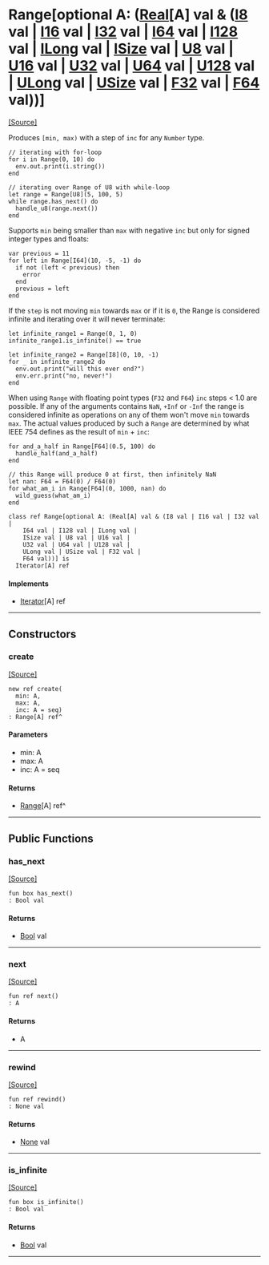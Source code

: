 # Range\[optional A: ([Real](builtin-Real.md)\[A\] val & ([I8](builtin-I8.md) val | [I16](builtin-I16.md) val | [I32](builtin-I32.md) val | [I64](builtin-I64.md) val | [I128](builtin-I128.md) val | [ILong](builtin-ILong.md) val | [ISize](builtin-ISize.md) val | [U8](builtin-U8.md) val | [U16](builtin-U16.md) val | [U32](builtin-U32.md) val | [U64](builtin-U64.md) val | [U128](builtin-U128.md) val | [ULong](builtin-ULong.md) val | [USize](builtin-USize.md) val | [F32](builtin-F32.md) val | [F64](builtin-F64.md) val))\]
<span class="source-link">[[Source]](src/collections/range.md#L1)</span>

Produces `[min, max)` with a step of `inc` for any `Number` type.

```pony
// iterating with for-loop
for i in Range(0, 10) do
  env.out.print(i.string())
end

// iterating over Range of U8 with while-loop
let range = Range[U8](5, 100, 5)
while range.has_next() do
  handle_u8(range.next())
end
```

Supports `min` being smaller than `max` with negative `inc`
but only for signed integer types and floats:

```pony
var previous = 11
for left in Range[I64](10, -5, -1) do
  if not (left < previous) then
    error
  end
  previous = left
end
```

If the `step` is not moving `min` towards `max` or if it is `0`,
the Range is considered infinite and iterating over it
will never terminate:

```pony
let infinite_range1 = Range(0, 1, 0)
infinite_range1.is_infinite() == true

let infinite_range2 = Range[I8](0, 10, -1)
for _ in infinite_range2 do
  env.out.print("will this ever end?")
  env.err.print("no, never!")
end
```

When using `Range` with  floating point types (`F32` and `F64`)
`inc` steps < 1.0 are possible. If any of the arguments contains
`NaN`, `+Inf` or `-Inf` the range is considered infinite as operations on
any of them won't move `min` towards `max`.
The actual values produced by such a `Range` are determined by what IEEE 754
defines as the result of `min` + `inc`:

```pony
for and_a_half in Range[F64](0.5, 100) do
  handle_half(and_a_half)
end

// this Range will produce 0 at first, then infinitely NaN
let nan: F64 = F64(0) / F64(0)
for what_am_i in Range[F64](0, 1000, nan) do
  wild_guess(what_am_i)
end
```



```pony
class ref Range[optional A: (Real[A] val & (I8 val | I16 val | I32 val | 
    I64 val | I128 val | ILong val | 
    ISize val | U8 val | U16 val | 
    U32 val | U64 val | U128 val | 
    ULong val | USize val | F32 val | 
    F64 val))] is
  Iterator[A] ref
```

#### Implements

* [Iterator](builtin-Iterator.md)\[A\] ref

---

## Constructors

### create
<span class="source-link">[[Source]](src/collections/range.md#L73)</span>


```pony
new ref create(
  min: A,
  max: A,
  inc: A = seq)
: Range[A] ref^
```
#### Parameters

*   min: A
*   max: A
*   inc: A = seq

#### Returns

* [Range](collections-Range.md)\[A\] ref^

---

## Public Functions

### has_next
<span class="source-link">[[Source]](src/collections/range.md#L93)</span>


```pony
fun box has_next()
: Bool val
```

#### Returns

* [Bool](builtin-Bool.md) val

---

### next
<span class="source-link">[[Source]](src/collections/range.md#L100)</span>


```pony
fun ref next()
: A
```

#### Returns

* A

---

### rewind
<span class="source-link">[[Source]](src/collections/range.md#L107)</span>


```pony
fun ref rewind()
: None val
```

#### Returns

* [None](builtin-None.md) val

---

### is_infinite
<span class="source-link">[[Source]](src/collections/range.md#L110)</span>


```pony
fun box is_infinite()
: Bool val
```

#### Returns

* [Bool](builtin-Bool.md) val

---

